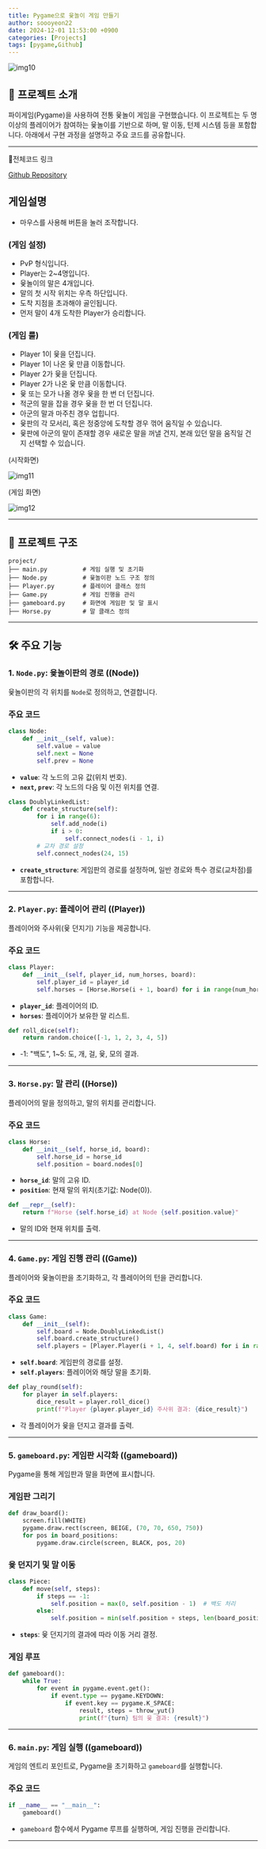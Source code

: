 ```yaml
---
title: Pygame으로 윷놀이 게임 만들기
author: soooyeon22
date: 2024-12-01 11:53:00 +0900
categories: [Projects]
tags: [pygame,Github]
---
```


![img10](https://soooyeon22.github.io/assets/img/favicons/img10.png)

## 🎯 프로젝트 소개

파이게임(Pygame)을 사용하여 전통 윷놀이 게임을 구현했습니다. 이 프로젝트는 두 명 이상의 플레이어가 참여하는 윷놀이를 기반으로 하며, 말 이동, 턴제 시스템 등을 포함합니다. 아래에서 구현 과정을 설명하고 주요 코드를 공유합니다.

---

📎전체코드 링크

[Github Repository](https://github.com/SKHU-OSS-2024-2/pygame-alpha-mine-sweeper)

## 게임설명

- 마우스를 사용해 버튼을 눌러 조작합니다.

### (게임 설정)

- PvP 형식입니다.
- Player는 2~4명입니다.
- 윷놀이의 말은 4개입니다.
- 말의 첫 시작 위치는 우측 하단입니다.
- 도착 지점을 초과해야 골인됩니다.
- 먼저 말이 4개 도착한 Player가 승리합니다.

### (게임 룰)

- Player 1이 윷을 던집니다.
- Player 1이 나온 윷 만큼 이동합니다.
- Player 2가 윷을 던집니다.
- Player 2가 나온 윷 만큼 이동합니다.
- 윷 또는 모가 나올 경우 윷을 한 번 더 던집니다.
- 적군의 말을 잡을 경우 윷을 한 번 더 던집니다.
- 아군의 말과 마주친 경우 업힙니다.
- 윷판의 각 모서리, 혹은 정중앙에 도착할 경우 꺾어 움직일 수 있습니다.
- 윷판에 아군의 말이 존재할 경우 새로운 말을 꺼낼 건지, 본래 있던 말을 움직일 건지 선택할 수 있습니다.

(시작화면)

![img11](https://soooyeon22.github.io/assets/img/favicons/img11.png)

(게임 화면)

![img12](https://soooyeon22.github.io/assets/img/favicons/img12.png)

---

## 📂 프로젝트 구조

```
project/
├── main.py          # 게임 실행 및 초기화
├── Node.py          # 윷놀이판 노드 구조 정의
├── Player.py        # 플레이어 클래스 정의
├── Game.py          # 게임 진행을 관리
├── gameboard.py     # 화면에 게임판 및 말 표시
├── Horse.py         # 말 클래스 정의
```

---

## 🛠️ 주요 기능

### 1. **`Node.py`: 윷놀이판의 경로** ((Node))

윷놀이판의 각 위치를 `Node`로 정의하고, 연결합니다.

### **주요 코드**

```python
class Node:
    def __init__(self, value):
        self.value = value
        self.next = None
        self.prev = None
```

- **`value`**: 각 노드의 고유 값(위치 번호).
- **`next`, `prev`**: 각 노드의 다음 및 이전 위치를 연결.

```python
class DoublyLinkedList:
    def create_structure(self):
        for i in range(6):
            self.add_node(i)
            if i > 0:
                self.connect_nodes(i - 1, i)
        # 교차 경로 설정
        self.connect_nodes(24, 15)
```

- **`create_structure`**: 게임판의 경로를 설정하며, 일반 경로와 특수 경로(교차점)를 포함합니다.

---

### 2. **`Player.py`: 플레이어 관리** ((Player))

플레이어와 주사위(윷 던지기) 기능을 제공합니다.

### **주요 코드**

```python
class Player:
    def __init__(self, player_id, num_horses, board):
        self.player_id = player_id
        self.horses = [Horse.Horse(i + 1, board) for i in range(num_horses)]
```

- **`player_id`**: 플레이어의 ID.
- **`horses`**: 플레이어가 보유한 말 리스트.

```python
def roll_dice(self):
    return random.choice([-1, 1, 2, 3, 4, 5])
```

- -1: "백도", 1~5: 도, 개, 걸, 윷, 모의 결과.

---

### 3. **`Horse.py`: 말 관리** ((Horse))

플레이어의 말을 정의하고, 말의 위치를 관리합니다.

### **주요 코드**

```python
class Horse:
    def __init__(self, horse_id, board):
        self.horse_id = horse_id
        self.position = board.nodes[0]
```

- **`horse_id`**: 말의 고유 ID.
- **`position`**: 현재 말의 위치(초기값: Node(0)).

```python
def __repr__(self):
    return f"Horse {self.horse_id} at Node {self.position.value}"
```

- 말의 ID와 현재 위치를 출력.

---

### 4. **`Game.py`: 게임 진행 관리** ((Game))

플레이어와 윷놀이판을 초기화하고, 각 플레이어의 턴을 관리합니다.

### **주요 코드**

```python
class Game:
    def __init__(self):
        self.board = Node.DoublyLinkedList()
        self.board.create_structure()
        self.players = [Player.Player(i + 1, 4, self.board) for i in range(2)]
```

- **`self.board`**: 게임판의 경로를 설정.
- **`self.players`**: 플레이어와 해당 말을 초기화.

```python
def play_round(self):
    for player in self.players:
        dice_result = player.roll_dice()
        print(f"Player {player.player_id} 주사위 결과: {dice_result}")
```

- 각 플레이어가 윷을 던지고 결과를 출력.

---

### 5. **`gameboard.py`: 게임판 시각화** ((gameboard))

Pygame을 통해 게임판과 말을 화면에 표시합니다.

### **게임판 그리기**

```python
def draw_board():
    screen.fill(WHITE)
    pygame.draw.rect(screen, BEIGE, (70, 70, 650, 750))
    for pos in board_positions:
        pygame.draw.circle(screen, BLACK, pos, 20)
```

### **윷 던지기 및 말 이동**

```python
class Piece:
    def move(self, steps):
        if steps == -1:
            self.position = max(0, self.position - 1)  # 백도 처리
        else:
            self.position = min(self.position + steps, len(board_positions) -1)
```

- **`steps`**: 윷 던지기의 결과에 따라 이동 거리 결정.

### **게임 루프**

```python
def gameboard():
    while True:
        for event in pygame.event.get():
            if event.type == pygame.KEYDOWN:
                if event.key == pygame.K_SPACE:  
                    result, steps = throw_yut()
                    print(f"{turn} 팀의 윷 결과: {result}")
```

---

### 6. **`main.py`: 게임 실행** ((gameboard))

게임의 엔트리 포인트로, Pygame을 초기화하고 `gameboard`를 실행합니다.

### **주요 코드**

```python
if __name__ == "__main__":
    gameboard()
```

- `gameboard` 함수에서 Pygame 루프를 실행하며, 게임 진행을 관리합니다.

---